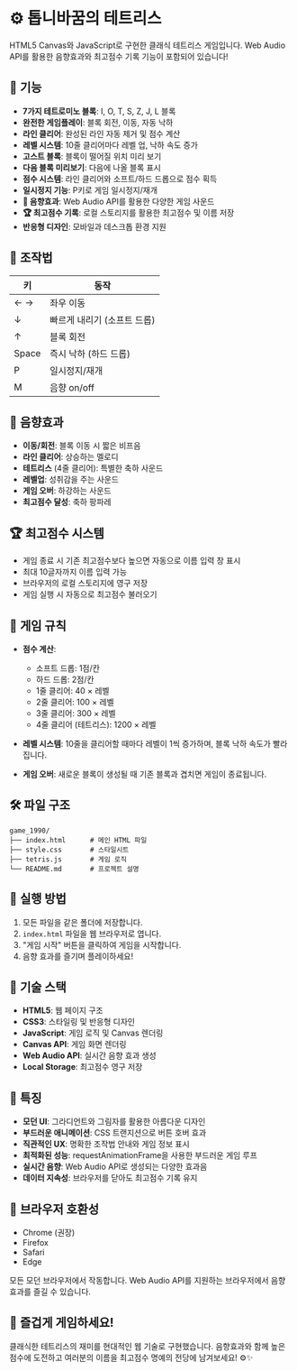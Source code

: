 # ⚙️ 톱니바꿈의 테트리스

HTML5 Canvas와 JavaScript로 구현한 클래식 테트리스 게임입니다.
Web Audio API를 활용한 음향효과와 최고점수 기록 기능이 포함되어 있습니다!

## 🚀 기능

- **7가지 테트로미노 블록**: I, O, T, S, Z, J, L 블록
- **완전한 게임플레이**: 블록 회전, 이동, 자동 낙하
- **라인 클리어**: 완성된 라인 자동 제거 및 점수 계산
- **레벨 시스템**: 10줄 클리어마다 레벨 업, 낙하 속도 증가
- **고스트 블록**: 블록이 떨어질 위치 미리 보기
- **다음 블록 미리보기**: 다음에 나올 블록 표시
- **점수 시스템**: 라인 클리어와 소프트/하드 드롭으로 점수 획득
- **일시정지 기능**: P키로 게임 일시정지/재개
- **🎵 음향효과**: Web Audio API를 활용한 다양한 게임 사운드
- **🏆 최고점수 기록**: 로컬 스토리지를 활용한 최고점수 및 이름 저장
- **반응형 디자인**: 모바일과 데스크톱 환경 지원

## 🎯 조작법

| 키 | 동작 |
|---|---|
| ← → | 좌우 이동 |
| ↓ | 빠르게 내리기 (소프트 드롭) |
| ↑ | 블록 회전 |
| Space | 즉시 낙하 (하드 드롭) |
| P | 일시정지/재개 |
| M | 음향 on/off |

## 🎵 음향효과

- **이동/회전**: 블록 이동 시 짧은 비프음
- **라인 클리어**: 상승하는 멜로디
- **테트리스** (4줄 클리어): 특별한 축하 사운드
- **레벨업**: 성취감을 주는 사운드
- **게임 오버**: 하강하는 사운드
- **최고점수 달성**: 축하 팡파레

## 🏆 최고점수 시스템

- 게임 종료 시 기존 최고점수보다 높으면 자동으로 이름 입력 창 표시
- 최대 10글자까지 이름 입력 가능
- 브라우저의 로컬 스토리지에 영구 저장
- 게임 실행 시 자동으로 최고점수 불러오기

## 🎲 게임 규칙

- **점수 계산**:
  - 소프트 드롭: 1점/칸
  - 하드 드롭: 2점/칸
  - 1줄 클리어: 40 × 레벨
  - 2줄 클리어: 100 × 레벨
  - 3줄 클리어: 300 × 레벨
  - 4줄 클리어 (테트리스): 1200 × 레벨

- **레벨 시스템**: 10줄을 클리어할 때마다 레벨이 1씩 증가하며, 블록 낙하 속도가 빨라집니다.

- **게임 오버**: 새로운 블록이 생성될 때 기존 블록과 겹치면 게임이 종료됩니다.

## 🛠️ 파일 구조

```
game_1990/
├── index.html      # 메인 HTML 파일
├── style.css       # 스타일시트
├── tetris.js       # 게임 로직
└── README.md       # 프로젝트 설명
```

## 🚀 실행 방법

1. 모든 파일을 같은 폴더에 저장합니다.
2. `index.html` 파일을 웹 브라우저로 엽니다.
3. "게임 시작" 버튼을 클릭하여 게임을 시작합니다.
4. 음향 효과를 즐기며 플레이하세요!

## 🎨 기술 스택

- **HTML5**: 웹 페이지 구조
- **CSS3**: 스타일링 및 반응형 디자인
- **JavaScript**: 게임 로직 및 Canvas 렌더링
- **Canvas API**: 게임 화면 렌더링
- **Web Audio API**: 실시간 음향 효과 생성
- **Local Storage**: 최고점수 영구 저장

## 🌟 특징

- **모던 UI**: 그라디언트와 그림자를 활용한 아름다운 디자인
- **부드러운 애니메이션**: CSS 트랜지션으로 버튼 호버 효과
- **직관적인 UX**: 명확한 조작법 안내와 게임 정보 표시
- **최적화된 성능**: requestAnimationFrame을 사용한 부드러운 게임 루프
- **실시간 음향**: Web Audio API로 생성되는 다양한 효과음
- **데이터 지속성**: 브라우저를 닫아도 최고점수 기록 유지

## 📱 브라우저 호환성

- Chrome (권장)
- Firefox
- Safari
- Edge

모든 모던 브라우저에서 작동합니다. Web Audio API를 지원하는 브라우저에서 음향 효과를 즐길 수 있습니다.

## 🎉 즐겁게 게임하세요!

클래식한 테트리스의 재미를 현대적인 웹 기술로 구현했습니다. 
음향효과와 함께 높은 점수에 도전하고 여러분의 이름을 최고점수 명예의 전당에 남겨보세요! ⚙️✨ 